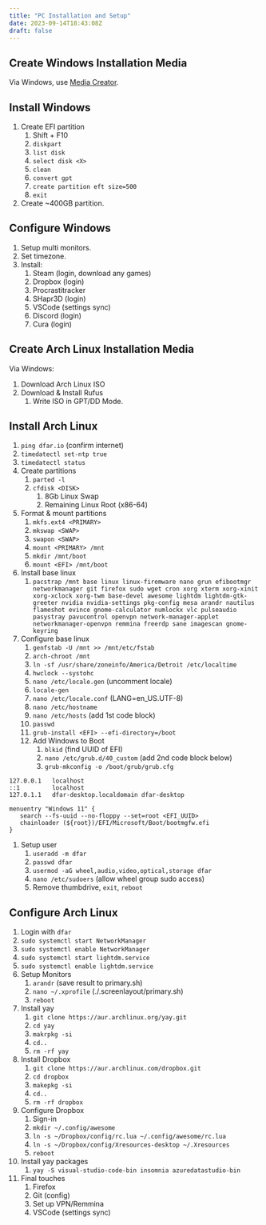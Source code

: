```yaml
---
title: "PC Installation and Setup"
date: 2023-09-14T18:43:08Z
draft: false
---
```


## Create Windows Installation Media

Via Windows, use [Media Creator](https://support.microsoft.com/en-us/windows/create-installation-media-for-windows-99a58364-8c02-206f-aa6f-40c3b507420d).

## Install Windows

1. Create EFI partition
   1. Shift + F10
   2. `diskpart`
   3. `list disk`
   4. `select disk <X>`
   5. `clean`
   6. `convert gpt`
   7. `create partition eft size=500`
   8. `exit`
2. Create ~400GB partition.

## Configure Windows

1. Setup multi monitors.
2. Set timezone.
3. Install:
   1. Steam (login, download any games)
   2. Dropbox (login)
   3. Procrastitracker
   4. SHapr3D (login)
   5. VSCode (settings sync)
   6. Discord (login)
   7. Cura (login)

## Create Arch Linux Installation Media

Via Windows:

1. Download Arch Linux ISO
2. Download & Install Rufus
   1. Write ISO in GPT/DD Mode.

## Install Arch Linux

1. `ping dfar.io` (confirm internet)
2. `timedatectl set-ntp true`
3. `timedatectl status`
4. Create partitions
   1. `parted -l`
   2. `cfdisk <DISK>`
      1. 8Gb Linux Swap
      2. Remaining Linux Root (x86-64)
5. Format & mount partitions
   1. `mkfs.ext4 <PRIMARY>`
   2. `mkswap <SWAP>`
   3. `swapon <SWAP>`
   4. `mount <PRIMARY> /mnt`
   5. `mkdir /mnt/boot`
   6. `mount <EFI> /mnt/boot`
6. Install base linux
   1. `pacstrap /mnt base linux linux-firemware nano grun efibootmgr networkmanager git firefox sudo wget cron xorg xterm xorg-xinit xorg-xclock xorg-twm base-devel awesome lightdm lightdm-gtk-greeter nvidia nvidia-settings pkg-config mesa arandr nautilus flameshot evince gnome-calculator numlockx vlc pulseaudio pasystray pavucontrol openvpn network-manager-applet networkmanager-openvpn remmina freerdp sane imagescan gnome-keyring`
7. Configure base linux
   1. `genfstab -U /mnt >> /mnt/etc/fstab`
   2. `arch-chroot /mnt`
   3. `ln -sf /usr/share/zoneinfo/America/Detroit /etc/localtime`
   4. `hwclock --systohc`
   5. `nano /etc/locale.gen` (uncomment locale)
   6. `locale-gen`
   7. `nano /etc/locale.conf` (LANG=en_US.UTF-8)
   8. `nano /etc/hostname`
   9. `nano /etc/hosts` (add 1st code block)
   10. `passwd`
   11. `grub-install <EFI> --efi-directory=/boot`
   12. Add Windows to Boot
       1.  `blkid` (find UUID of EFI)
       2.  `nano /etc/grub.d/40_custom` (add 2nd code block below)
       3.  `grub-mkconfig -o /boot/grub/grub.cfg`

```
127.0.0.1   localhost
::1         localhost
127.0.1.1   dfar-desktop.localdomain dfar-desktop
```

```
menuentry "Windows 11" {
   search --fs-uuid --no-floppy --set=root <EFI_UUID>
   chainloader (${root})/EFI/Microsoft/Boot/bootmgfw.efi
}
```

1.  Setup user
    1.  `useradd -m dfar`
    1.  `passwd dfar`
    2.  `usermod -aG wheel,audio,video,optical,storage dfar` 
    3.  `nano /etc/sudoers` (allow wheel group sudo access)
    4.  Remove thumbdrive, `exit`, `reboot`

## Configure Arch Linux

1. Login with `dfar`
2. `sudo systemctl start NetworkManager`
3. `sudo systemctl enable NetworkManager`
4. `sudo systemctl start lightdm.service`
5. `sudo systemctl enable lightdm.service`
6. Setup Monitors
   1. `arandr` (save result to primary.sh)
   2. `nano ~/.xprofile` (./.screenlayout/primary.sh)
   3. `reboot`
7. Install yay
   1. `git clone https://aur.archlinux.org/yay.git`
   2. `cd yay`
   3. `makrpkg -si`
   4. `cd..`
   5. `rm -rf yay`
8. Install Dropbox
   1. `git clone https://aur.archlinux.com/dropbox.git`
   2. `cd dropbox`
   3. `makepkg -si`
   4. `cd..`
   5. `rm -rf dropbox`
9. Configure Dropbox
   1.  Sign-in
   2.  `mkdir ~/.config/awesome`
   3.  `ln -s ~/Dropbox/config/rc.lua ~/.config/awesome/rc.lua`
   4.  `ln -s ~/Dropbox/config/Xresources-desktop ~/.Xresources`
   5.  `reboot`
10. Install yay packages
    1.  `yay -S visual-studio-code-bin insomnia azuredatastudio-bin`
11. Final touches
    1.  Firefox
    2.  Git (config)
    3.  Set up VPN/Remmina
    4.  VSCode (settings sync)
